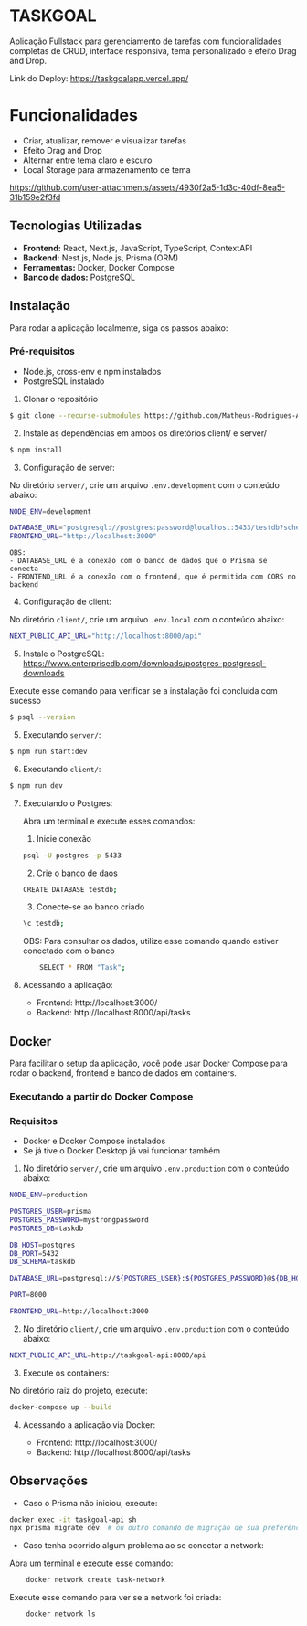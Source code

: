 ﻿# TASKGOAL

Aplicação Fullstack para gerenciamento de tarefas com funcionalidades completas de CRUD, interface responsiva, tema personalizado e efeito Drag and Drop.

Link do Deploy: https://taskgoalapp.vercel.app/

# Funcionalidades

- Criar, atualizar, remover e visualizar tarefas
- Efeito Drag and Drop
- Alternar entre tema claro e escuro
- Local Storage para armazenamento de tema 

https://github.com/user-attachments/assets/4930f2a5-1d3c-40df-8ea5-31b159e2f3fd

## Tecnologias Utilizadas

- **Frontend:** React, Next.js, JavaScript, TypeScript, ContextAPI
- **Backend:** Nest.js, Node.js, Prisma (ORM)
- **Ferramentas:** Docker, Docker Compose
- **Banco de dados:** PostgreSQL

## Instalação

Para rodar a aplicação localmente, siga os passos abaixo:

### Pré-requisitos

- Node.js, cross-env e npm instalados
- PostgreSQL instalado

1. Clonar o repositório

```bash
$ git clone --recurse-submodules https://github.com/Matheus-Rodrigues-Araujo/taskgoal.git
```

2. Instale as dependências em ambos os diretórios client/ e server/

```bash
$ npm install
```

3. Configuração de server:

No diretório `server/`, crie um arquivo `.env.development` com o conteúdo abaixo:

```bash
NODE_ENV=development

DATABASE_URL="postgresql://postgres:password@localhost:5433/testdb?schema=public"
FRONTEND_URL="http://localhost:3000"
```

    OBS:
    - DATABASE_URL é a conexão com o banco de dados que o Prisma se conecta
    - FRONTEND_URL é a conexão com o frontend, que é permitida com CORS no backend

4. Configuração de client:

No diretório `client/`, crie um arquivo `.env.local` com o conteúdo abaixo:

```bash
NEXT_PUBLIC_API_URL="http://localhost:8000/api"
```

5. Instale o PostgreSQL: https://www.enterprisedb.com/downloads/postgres-postgresql-downloads

Execute esse comando para verificar se a instalação foi concluída com sucesso

```bash
$ psql --version
```

5. Executando `server/`:

```bash
$ npm run start:dev
```

6. Executando `client/`:

```bash
$ npm run dev
```

7. Executando o Postgres:

   Abra um terminal e execute esses comandos:

   1. Inicie conexão

   ```bash
   psql -U postgres -p 5433
   ```

   2. Crie o banco de daos

   ```bash
   CREATE DATABASE testdb;
   ```

   3. Conecte-se ao banco criado

   ```bash
   \c testdb;
   ```

   OBS: Para consultar os dados, utilize esse comando quando estiver conectado com o banco

   ```bash
       SELECT * FROM "Task";
   ```

8. Acessando a aplicação:

   - Frontend: http://localhost:3000/
   - Backend: http://localhost:8000/api/tasks

## Docker

Para facilitar o setup da aplicação, você pode usar Docker Compose para rodar o backend, frontend e banco de dados em containers.


### Executando a partir do Docker Compose

### Requisitos

- Docker e Docker Compose instalados
- Se já tive o Docker Desktop já vai funcionar também

1. No diretório `server/`, crie um arquivo `.env.production` com o conteúdo abaixo:

```bash
NODE_ENV=production

POSTGRES_USER=prisma
POSTGRES_PASSWORD=mystrongpassword
POSTGRES_DB=taskdb

DB_HOST=postgres
DB_PORT=5432
DB_SCHEMA=taskdb

DATABASE_URL=postgresql://${POSTGRES_USER}:${POSTGRES_PASSWORD}@${DB_HOST}:${DB_PORT}/${POSTGRES_DB}?schema=${DB_SCHEMA}

PORT=8000

FRONTEND_URL=http://localhost:3000
```

2. No diretório `client/`, crie um arquivo `.env.production` com o conteúdo abaixo:

```bash
NEXT_PUBLIC_API_URL=http://taskgoal-api:8000/api
```

3. Execute os containers:

No diretório raiz do projeto, execute:

```bash
docker-compose up --build
```

4. Acessando a aplicação via Docker:

   - Frontend: http://localhost:3000/
   - Backend: http://localhost:8000/api/tasks


## Observações

- Caso o Prisma não iniciou, execute:

```bash
docker exec -it taskgoal-api sh
npx prisma migrate dev  # ou outro comando de migração de sua preferência
```

- Caso tenha ocorrido algum problema ao se conectar a network:
    
Abra um terminal e execute esse comando:
```bash
    docker network create task-network
```

Execute esse comando para ver se a network foi criada:
```bash
    docker network ls
```
